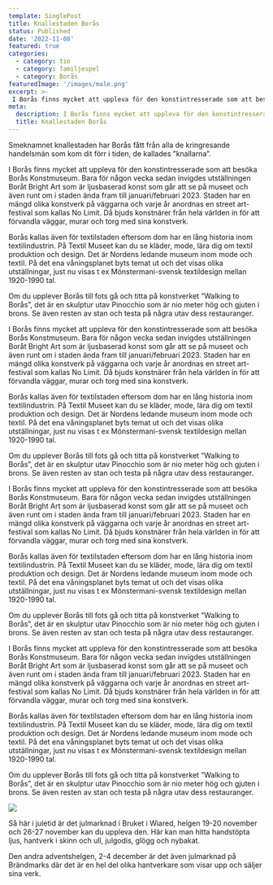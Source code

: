 ```yaml
---
template: SinglePost
title: Knallestaden Borås
status: Published
date: '2022-11-08'
featured: true
categories:
  - category: tio
  - category: familjespel
  - category: Borås
featuredImage: '/images/male.png'
excerpt: >-
 I Borås finns mycket att uppleva för den konstintresserade som att besöka Borås Konstmuseum. Bara för någon vecka sedan invigdes utställningen Boråt Bright Art som är ljusbaserad konst som går att se på museet och även runt om i staden ända fram till januari/februari 2023.
meta:
  description: I Borås finns mycket att uppleva för den konstintresserade som att besöka Borås Konstmuseum. Bara för någon vecka sedan invigdes utställningen Boråt Bright Art som är ljusbaserad konst som går att se på museet och även runt om i staden ända fram till januari/februari 2023.
  title: Knallestaden Borås
---
```


Smeknamnet knallestaden har Borås fått från alla de kringresande handelsmän som kom dit förr i tiden, de kallades ”knallarna”.  

I Borås finns mycket att uppleva för den konstintresserade som att besöka Borås Konstmuseum. Bara för någon vecka sedan invigdes utställningen Boråt Bright Art som är ljusbaserad konst som går att se på museet och även runt om i staden ända fram till januari/februari 2023. Staden har en mängd olika konstverk på väggarna och varje år anordnas en street art-festival som kallas No Limit. Då bjuds konstnärer från hela världen in för att förvandla väggar, murar och torg med sina konstverk.  

Borås kallas även för textilstaden eftersom dom har en lång historia inom textilindustrin.  På Textil Museet kan du se kläder, mode, lära dig om textil produktion och design. Det är Nordens ledande museum inom mode och textil. På det ena våningsplanet byts temat ut och det visas olika utställningar, just nu visas t ex Mönstermani-svensk textildesign mellan 1920-1990 tal.  

Om du upplever Borås till fots gå och titta på konstverket ”Walking to Borås”, det är en skulptur utav Pinocchio som är nio meter hög och gjuten i brons. Se även resten av stan och testa på några utav dess restauranger.  

I Borås finns mycket att uppleva för den konstintresserade som att besöka Borås Konstmuseum. Bara för någon vecka sedan invigdes utställningen Boråt Bright Art som är ljusbaserad konst som går att se på museet och även runt om i staden ända fram till januari/februari 2023. Staden har en mängd olika konstverk på väggarna och varje år anordnas en street art-festival som kallas No Limit. Då bjuds konstnärer från hela världen in för att förvandla väggar, murar och torg med sina konstverk.  

Borås kallas även för textilstaden eftersom dom har en lång historia inom textilindustrin.  På Textil Museet kan du se kläder, mode, lära dig om textil produktion och design. Det är Nordens ledande museum inom mode och textil. På det ena våningsplanet byts temat ut och det visas olika utställningar, just nu visas t ex Mönstermani-svensk textildesign mellan 1920-1990 tal.  

Om du upplever Borås till fots gå och titta på konstverket ”Walking to Borås”, det är en skulptur utav Pinocchio som är nio meter hög och gjuten i brons. Se även resten av stan och testa på några utav dess restauranger.  

I Borås finns mycket att uppleva för den konstintresserade som att besöka Borås Konstmuseum. Bara för någon vecka sedan invigdes utställningen Boråt Bright Art som är ljusbaserad konst som går att se på museet och även runt om i staden ända fram till januari/februari 2023. Staden har en mängd olika konstverk på väggarna och varje år anordnas en street art-festival som kallas No Limit. Då bjuds konstnärer från hela världen in för att förvandla väggar, murar och torg med sina konstverk.  

Borås kallas även för textilstaden eftersom dom har en lång historia inom textilindustrin.  På Textil Museet kan du se kläder, mode, lära dig om textil produktion och design. Det är Nordens ledande museum inom mode och textil. På det ena våningsplanet byts temat ut och det visas olika utställningar, just nu visas t ex Mönstermani-svensk textildesign mellan 1920-1990 tal.  

Om du upplever Borås till fots gå och titta på konstverket ”Walking to Borås”, det är en skulptur utav Pinocchio som är nio meter hög och gjuten i brons. Se även resten av stan och testa på några utav dess restauranger.  

I Borås finns mycket att uppleva för den konstintresserade som att besöka Borås Konstmuseum. Bara för någon vecka sedan invigdes utställningen Boråt Bright Art som är ljusbaserad konst som går att se på museet och även runt om i staden ända fram till januari/februari 2023. Staden har en mängd olika konstverk på väggarna och varje år anordnas en street art-festival som kallas No Limit. Då bjuds konstnärer från hela världen in för att förvandla väggar, murar och torg med sina konstverk.  

Borås kallas även för textilstaden eftersom dom har en lång historia inom textilindustrin.  På Textil Museet kan du se kläder, mode, lära dig om textil produktion och design. Det är Nordens ledande museum inom mode och textil. På det ena våningsplanet byts temat ut och det visas olika utställningar, just nu visas t ex Mönstermani-svensk textildesign mellan 1920-1990 tal.  

Om du upplever Borås till fots gå och titta på konstverket ”Walking to Borås”, det är en skulptur utav Pinocchio som är nio meter hög och gjuten i brons. Se även resten av stan och testa på några utav dess restauranger.  

![](https://xn--flyttstdning-bors-wqb2a.se/images/boras2.webp)

Så här i juletid är det julmarknad i Bruket i Wiared, helgen 19-20 november och 26-27 november kan du uppleva den. Här kan man hitta handstöpta ljus, hantverk i skinn och ull, julgodis, glögg och nybakat.  

Den andra adventshelgen, 2-4 december är det även julmarknad på Brändmarks där det är en hel del olika hantverkare som visar upp och säljer sina verk. 
